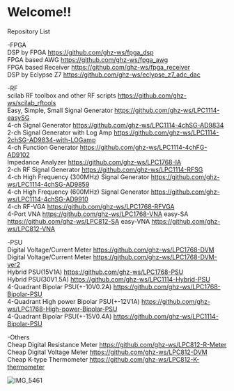 # Welcome!!

Repository List<br>

-FPGA<br>
DSP by FPGA https://github.com/ghz-ws/fpga_dsp <br>
FPGA based AWG https://github.com/ghz-ws/fpga_awg <br>
FPGA based Receiver https://github.com/ghz-ws/fpga_receiver <br>
DSP by Eclypse Z7 https://github.com/ghz-ws/eclypse_z7_adc_dac <br>

-RF<br>
scilab RF toolbox and other RF scripts https://github.com/ghz-ws/scilab_rftools <br>
Easy, Simple, Small Signal Generator https://github.com/ghz-ws/LPC1114-easySG <br>
4-ch Signal Generator https://github.com/ghz-ws/LPC1114-4chSG-AD9834 <br>
2-ch Signal Generator with Log Amp https://github.com/ghz-ws/LPC1114-2chSG-AD9834-with-LOGamp <br>
4-ch Function Generator  https://github.com/ghz-ws/LPC1114-4chFG-AD9102 <br>
Impedance Analyzer https://github.com/ghz-ws/LPC1768-IA <br>
2-ch RF Signal Generator https://github.com/ghz-ws/LPC1114-RFSG <br>
4-ch High Frequency (300MHz) Signal Generator https://github.com/ghz-ws/LPC1114-4chSG-AD9859 <br>
4-ch High Frequency (600MHz) Signal Generator https://github.com/ghz-ws/LPC1114-4chSG-AD9910 <br>
4-ch RF-VGA https://github.com/ghz-ws/LPC1768-RFVGA <br>
4-Port VNA https://github.com/ghz-ws/LPC1768-VNA
easy-SA https://github.com/ghz-ws/LPC812-SA
easy-VNA https://github.com/ghz-ws/LPC812-VNA

-PSU<br>
Digital Voltage/Current Meter https://github.com/ghz-ws/LPC1768-DVM <br>
Digital Voltage/Current Meter https://github.com/ghz-ws/LPC1768-DVM-ver2 <br>
Hybrid PSU(15V1A) https://github.com/ghz-ws/LPC1768-PSU <br>
Hybrid PSU(30V1.5A) https://github.com/ghz-ws/LPC1114-Hybrid-PSU <br>
4-Quadrant Bipolar PSU(+-10V0.2A) https://github.com/ghz-ws/LPC1768-Bipolar-PSU <br>
4-Quadrant High power Bipolar PSU(+-12V1A) https://github.com/ghz-ws/LPC1768-High-power-Bipolar-PSU <br>
4-Quadrant Bipolar PSU(+-15V0.4A) https://github.com/ghz-ws/LPC1114-Bipolar-PSU <br>

-Others<br>
Cheap Digital Resistance Meter https://github.com/ghz-ws/LPC812-R-Meter <br>
Cheap Digital Voltage Meter https://github.com/ghz-ws/LPC812-DVM <br>
Cheap K-type Thermometer https://github.com/ghz-ws/LPC812-K-thermometer <br>

![IMG_5461](https://github.com/ghz-ws/ghz-ws/assets/52226620/58b91ba4-cd44-4195-91c8-1ae441274a26)
